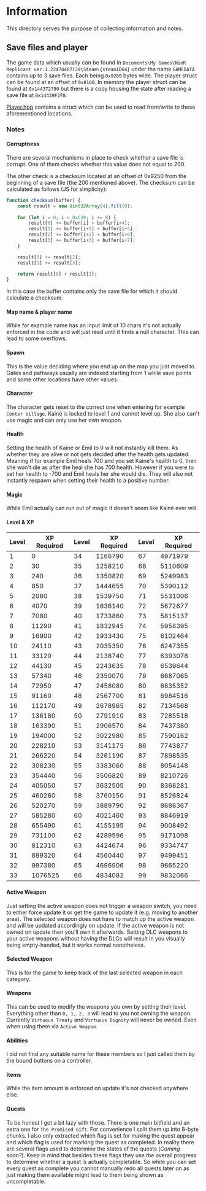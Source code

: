 # Information

This directory serves the purpose of collecting information and notes.

## Save files and player

The game data which usually can be found in `Documents\My Games\NieR Replicant ver.1.22474487139\Steam\{steamID64}` under the name `GAMEDATA` contains up to 3 save files.
Each being `0x9260` bytes wide. The player struct can be found at an offset of `0x8160`. In memory the player struct can be found at `0x144372790` but there is a copy housing the state after reading a save file at `0x14439F270`.

[Player.hpp](Player.hpp) contains a struct which can be used to read from/write to these aforementioned locations.

### Notes

#### Corruptness

There are several mechanisms in place to check whether a save file is corrupt.
One of them checks whether this value does not equal to 200.

The other check is a checksum located at an offset of 0x9250 from the beginning of a save file (the 200 mentioned above).
The checksum can be calculated as follows (JS for simplicity):

```js
function checksum(buffer) {
    const result = new Uint32Array(4).fill(0);
    
    for (let i = 0; i < 0xC20; i += 8) {
        result[0] += buffer[i] + buffer[i+4];
        result[1] += buffer[i+1] + buffer[i+5];
        result[2] += buffer[i+2] + buffer[i+6];
        result[3] += buffer[i+3] + buffer[i+7];
    }

    result[0] += result[2];
    result[1] += result[3];

    return result[0] + result[1];
}
```

In this case the buffer contains only the save file for which it should calculate a checksum.

#### Map name & player name

While for example name has an input limit of 10 chars it's not actually enforced in the code and will just read until it finds a null character. This can lead to some overflows.

#### Spawn

This is the value deciding where you end up on the map you just moved to. Gates and pathways usually are indexed starting from 1 while save points and some other locations have other values.

#### Character

The character gets reset to the correct one when entering for example `Center Village`.
Kainé is locked to level 1 and cannot level up. She also can't use magic and can only use her own weapon.

#### Health

Setting the health of Kainé or Emil to 0 will not instantly kill them. As whether they are alive or not gets decided after the health gets updated.
Meaning if for example Emil heals 700 and you set Kainé's health to 0, then she won't die as after the heal she has 700 health.
However if you were to set her health to -700 and Emil heals her she would die.
They will also not instantly respawn when setting their health to a positive number.

#### Magic

While Emil actually can run out of magic it doesn't seem like Kainé ever will.

#### Level & XP

| Level  | XP Required | Level  | XP Required | Level  | XP Required |
| ------------- | ------------- | ------------- | ------------- | ------------- | ------------- |
| 1 | 0 | 34 | 1166790 | 67 | 4971979 |
| 2 | 30 | 35 | 1258210 | 68 | 5110609 |
| 3 | 240 | 36 | 1350820 | 69 | 5249983 |
| 4 | 850 | 37 | 1444655 | 70 | 5390112 |
| 5 | 2060 | 38 | 1539750 | 71 | 5531006 |
| 6 | 4070 | 39 | 1636140 | 72 | 5672677 |
| 7 | 7080 | 40 | 1733860 | 73 | 5815137 |
| 8 | 11290 | 41 | 1832945 | 74 | 5958395 |
| 9 | 16900 | 42 | 1933430 | 75 | 6102464 |
| 10 | 24110 | 43 | 2035350 | 76 | 6247355 |
| 11 | 33120 | 44 | 2138740 | 77 | 6393078 |
| 12 | 44130 | 45 | 2243635 | 78 | 6539644 |
| 13 | 57340 | 46 | 2350070 | 79 | 6687065 |
| 14 | 72950 | 47 | 2458080 | 80 | 6835352 |
| 15 | 91160 | 48 | 2567700 | 81 | 6984516 |
| 16 | 112170 | 49 | 2678965 | 82 | 7134568 |
| 17 | 136180 | 50 | 2791910 | 83 | 7285518 |
| 18 | 163390 | 51 | 2906570 | 84 | 7437380 |
| 19 | 194000 | 52 | 3022980 | 85 | 7590162 |
| 20 | 228210 | 53 | 3141175 | 86 | 7743877 |
| 21 | 266220 | 54 | 3261190 | 87 | 7898535 |
| 22 | 308230 | 55 | 3383060 | 88 | 8054148 |
| 23 | 354440 | 56 | 3506820 | 89 | 8210726 |
| 24 | 405050 | 57 | 3632505 | 90 | 8368281 |
| 25 | 460260 | 58 | 3760150 | 91 | 8526824 |
| 26 | 520270 | 59 | 3889790 | 92 | 8686367 |
| 27 | 585280 | 60 | 4021460 | 93 | 8846919 |
| 28 | 655490 | 61 | 4155195 | 94 | 9008492 |
| 29 | 731100 | 62 | 4289596 | 95 | 9171098 |
| 30 | 812310 | 63 | 4424674 | 96 | 9334747 |
| 31 | 899320 | 64 | 4560440 | 97 | 9499451 |
| 32 | 987380 | 65 | 4696906 | 98 | 9665220 |
| 33 | 1076525 | 66 | 4834082 | 99 | 9832066 |

#### Active Weapon

Just setting the active weapon does not trigger a weapon switch, you need to either force update it or get the game to update it (e.g. moving to another area).
The selected weapon does not have to match up the active weapon and will be updated accordingly on update.
If the active weapon is not owned on update then you'll own it afterwards.
Setting DLC weapons to your active weapons without having the DLCs will result in you visually being empty-handed, but it works normal nonetheless.

#### Selected Weapon

This is for the game to keep track of the last selected weapon in each category.

#### Weapons

This can be used to modify the weapons you own by setting their level. Everything other than `0, 1, 2, 3` will lead to you not owning the weapon.
Currently `Virtuous Treaty` and `Virtuous Dignity` will never be owned. Even when using them via `Active Weapon`.

#### Abilities

I did not find any suitable name for these members so I just called them by the bound buttons on a controller.

#### Items

While the item amount is enforced on update it's not checked anywhere else.

#### Quests

To be honest I got a bit lazy with those.
There is one main bitfield and an extra one for `The Promised Gift`.
For convenience I split them up into 8-byte chunks. I also only extracted which flag is set for making the quest appear and which flag is used for marking the quest as completed. In reality there are several flags used to determine the states of the quests (_Coming soon?_). Keep in mind that besides these flags they use the overall progress to determine whether a quest is actually completable. So while you can set every quest as complete you cannot manually redo all quests later on as just making them available might lead to them being shown as uncompletable.